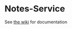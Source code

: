 ﻿# Notes-Service
 See [the wiki](https://github.com/Bellkross/Notes-Service/wiki) for documentation

